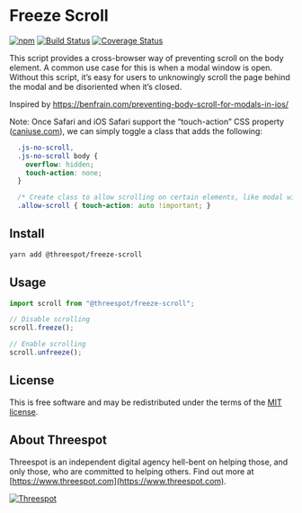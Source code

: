 # Freeze Scroll

[![npm](https://badge.fury.io/js/%40threespot%2Ffreeze-scroll.svg)](https://www.npmjs.com/package/@threespot/freeze-scroll)
[![Build Status](https://travis-ci.org/Threespot/freeze-scroll.svg?branch=master)](https://travis-ci.org/Threespot/freeze-scroll)
[![Coverage Status](https://coveralls.io/repos/github/Threespot/freeze-scroll/badge.svg)](https://coveralls.io/github/Threespot/freeze-scroll)

This script provides a cross-browser way of preventing scroll on the body element. A common use case for this is when a modal window is open. Without this script, it’s easy for users to unknowingly scroll the page behind the modal and be disoriented when it’s closed.

Inspired by https://benfrain.com/preventing-body-scroll-for-modals-in-ios/

Note: Once Safari and iOS Safari support the “touch-action” CSS property ([caniuse.com](https://caniuse.com/#feat=css-touch-action)), we can simply toggle a class that adds the following:
```css
  .js-no-scroll,
  .js-no-scroll body {
    overflow: hidden;
    touch-action: none;
  }

  /* Create class to allow scrolling on certain elements, like modal windows */
  .allow-scroll { touch-action: auto !important; }
```

## Install

```bash
yarn add @threespot/freeze-scroll
```

## Usage

```js
import scroll from "@threespot/freeze-scroll";

// Disable scrolling
scroll.freeze();

// Enable scrolling
scroll.unfreeze();
```

## License

This is free software and may be redistributed under the terms of the [MIT license](https://github.com/Threespot/freeze-scroll/blob/master/LICENSE.md).

## About Threespot

Threespot is an independent digital agency hell-bent on helping those, and only those, who are committed to helping others. Find out more at [https://www.threespot.com](https://www.threespot.com).

[![Threespot](https://avatars3.githubusercontent.com/u/370822?v=3&s=100)](https://www.threespot.com)
